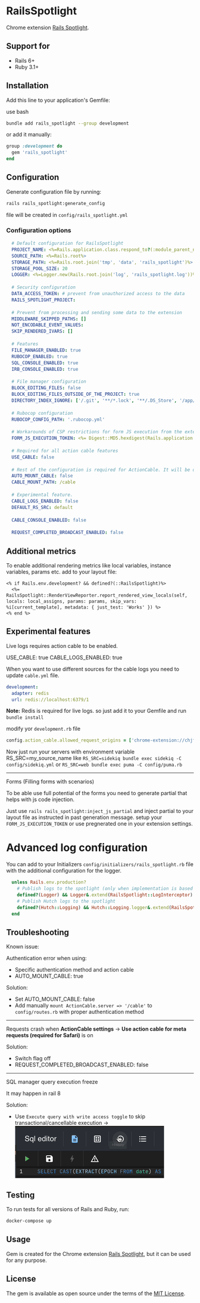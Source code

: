 # RailsSpotlight

Chrome extension [Rails Spotlight](https://chrome.google.com/webstore/detail/rails-spotlight/kfacifkandemkdemkliponofajohhnbp?hl=en-US).

## Support for

* Rails 6+
* Ruby 3.1+

## Installation

Add this line to your application's Gemfile:

use bash

```bash
bundle add rails_spotlight --group development
```

or add it manually:

```ruby
group :development do
  gem 'rails_spotlight'
end
```

## Configuration

Generate configuration file by running:

```bash
rails rails_spotlight:generate_config 
```

file will be created in `config/rails_spotlight.yml`

### Configuration options

```yaml
  # Default configuration for RailsSpotlight
  PROJECT_NAME: <%=Rails.application.class.respond_to?(:module_parent_name) ? Rails.application.class.module_parent_name : Rails.application.class.parent_name%>
  SOURCE_PATH: <%=Rails.root%>
  STORAGE_PATH: <%=Rails.root.join('tmp', 'data', 'rails_spotlight')%>
  STORAGE_POOL_SIZE: 20
  LOGGER: <%=Logger.new(Rails.root.join('log', 'rails_spotlight.log'))%>
  
  # Security configuration
  DATA_ACCESS_TOKEN: # prevent from unauthorized access to the data
  RAILS_SPOTLIGHT_PROJECT:
  
  # Prevent from processing and sending some data to the extension
  MIDDLEWARE_SKIPPED_PATHS: []
  NOT_ENCODABLE_EVENT_VALUES:
  SKIP_RENDERED_IVARS: []
  
  # Features
  FILE_MANAGER_ENABLED: true
  RUBOCOP_ENABLED: true
  SQL_CONSOLE_ENABLED: true
  IRB_CONSOLE_ENABLED: true
  
  # File manager configuration
  BLOCK_EDITING_FILES: false
  BLOCK_EDITING_FILES_OUTSIDE_OF_THE_PROJECT: true
  DIRECTORY_INDEX_IGNORE: ['/.git', '**/*.lock', '**/.DS_Store', '/app/assets/images/**', '/app/assets/fonts/**', '/app/assets/builds/**']
  
  # Rubocop configuration
  RUBOCOP_CONFIG_PATH: '.rubocop.yml'
  
  # Workarounds of CSP restrictions for form JS execution from the extension
  FORM_JS_EXECUTION_TOKEN: <%= Digest::MD5.hexdigest(Rails.application.class.respond_to?(:module_parent_name) ? Rails.application.class.module_parent_name : Rails.application.class.parent_name)%>
  
  # Required for all action cable features
  USE_CABLE: false
  
  # Rest of the configuration is required for ActionCable. It will be disabled automatically in when ActionCable is not available.
  AUTO_MOUNT_CABLE: false
  CABLE_MOUNT_PATH: /cable
  
  # Experimental feature.
  CABLE_LOGS_ENABLED: false
  DEFAULT_RS_SRC: default
  
  CABLE_CONSOLE_ENABLED: false
  
  REQUEST_COMPLETED_BROADCAST_ENABLED: false
```

## Additional metrics

To enable additional rendering metrics like local variables, instance variables, params etc. add to your layout file:

```erb
<% if Rails.env.development? && defined?(::RailsSpotlight)%>
  <%= RailsSpotlight::RenderViewReporter.report_rendered_view_locals(self, locals: local_assigns, params: params, skip_vars: %i[current_template], metadata: { just_test: 'Works' }) %>
<% end %>
```

## Experimental features
Live logs requires action cable to be enabled. 

USE_CABLE: true
CABLE_LOGS_ENABLED: true

When you want to use different sources for the cable logs you need to update `cable.yml` file. 

```yaml
development:
  adapter: redis
  url: redis://localhost:6379/1
```
**Note:** Redis is required for live logs. so just add it to your Gemfile and run `bundle install`

modify yor `development.rb` file 

```ruby
config.action_cable.allowed_request_origins = ['chrome-extension://chjfnpmbgdbipfogflkhleaceacndaop' ]
```

Now just run your servers with environment variable RS_SRC=my_source_name
like `RS_SRC=sidekiq bundle exec sidekiq -C config/sidekiq.yml`
or `RS_SRC=web bundle exec puma -C config/puma.rb`

---

Forms (Filling forms with scenarios)

To be able use full potential of the forms you need to generate partial that helps with js code injection.

Just use `rails rails_spotlight:inject_js_partial` and inject partial to your layout file as instructed in past generation message.
setup your `FORM_JS_EXECUTION_TOKEN` or use pregnerated one in your extension settings.

# Advanced log configuration 
You can add to your Initializers `config/initializers/rails_spotlight.rb` file with the additional configuration for the logger.

```ruby
  unless Rails.env.production?
    # Publish logs to the spotlight (only when implementation is based on the Rails.logger)
    defined?(Logger) && Logger&.extend(RailsSpotlight::LogInterceptor)
    # Publish Hutch logs to the spotlight
    defined?(Hutch::Logging) && Hutch::Logging.logger&.extend(RailsSpotlight::LogInterceptor)
  end
```


## Troubleshooting

Known issue:

Authentication error when using: 
  - Specific authentication method and action cable
  - AUTO_MOUNT_CABLE: true

Solution:
  - Set AUTO_MOUNT_CABLE: false
  - Add manually `mount ActionCable.server => '/cable'` to `config/routes.rb` with proper authentication method

---

Requests crash when **ActionCable settings** -> **Use action cable for meta requests (required for Safari)**  is on

Solution:
  - Switch flag off
  - REQUEST_COMPLETED_BROADCAST_ENABLED: false

---

SQL manager query execution freeze

It may happen in rail 8

Solution:
  - Use `Execute query with write access toggle` to skip transactional/cancellable execution -> ![Toggle button](docs/assets/images/sql_execution_toggle.gif)

## Testing

To run tests for all versions of Rails and Ruby, run:

```bash
docker-compose up
```

## Usage

Gem is created for the Chrome extension [Rails Spotlight](https://chrome.google.com/webstore/detail/rails-spotlight/kfacifkandemkdemkliponofajohhnbp?hl=en-US), but it can be used for any purpose.

## License

The gem is available as open source under the terms of the [MIT License](https://opensource.org/licenses/MIT).

